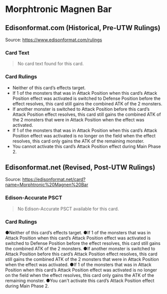 # Morphtronic Magnen Bar

## Edisonformat.com (Historical, Pre-UTW Rulings)

Source: https://www.edisonformat.com/rulings

### Card Text

> No card text found for this card.

### Card Rulings

*   Neither of this card’s effects target.
*   If 1 of the monsters that was in Attack Position when this card’s Attack Position effect was activated is switched to Defense Position before the effect resolves, this card still gains the combined ATK of the 2 monsters.
*   If another monster is switched to Attack Position before this card’s Attack Position effect resolves, this card still gains the combined ATK of the 2 monsters that were in Attack Position when the effect was activated.
*   If 1 of the monsters that was in Attack Position when this card’s Attack Position effect was activated is no longer on the field when the effect resolves, this card only gains the ATK of the remaining monster.
*   You cannot activate this card’s Attack Position effect during Main Phase 2.

## Edisonformat.net (Revised, Post-UTW Rulings)

Source: https://edisonformat.net/card?name=Morphtronic%20Magnen%20Bar

### Edison-Accurate PSCT

> No Edison-Accurate PSCT available for this card.

### Card Rulings

●Neither of this card’s effects target.
●If 1 of the monsters that was in Attack Position when this card’s Attack Position effect was activated is switched to Defense Position before the effect resolves, this card still gains the combined ATK of the 2 monsters.
●If another monster is switched to Attack Position before this card’s Attack Position effect resolves, this card still gains the combined ATK of the 2 monsters that were in Attack Position when the effect was activated.
●If 1 of the monsters that was in Attack Position when this card’s Attack Position effect was activated is no longer on the field when the effect resolves, this card only gains the ATK of the remaining monster.
●You can't activate this card’s Attack Position effect during Main Phase 2.
            